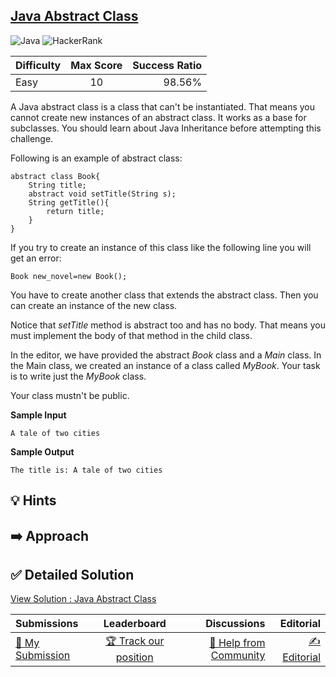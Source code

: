## [Java Abstract Class](https://www.hackerrank.com/challenges/java-abstract-class)

![Java](https://img.shields.io/badge/java-%23ED8B00.svg?style=for-the-badge&logo=openjdk&logoColor=white) ![HackerRank](https://img.shields.io/badge/-Hackerrank-2EC866?style=for-the-badge&logo=HackerRank&logoColor=white)

| Difficulty | Max Score | Success Ratio |
|:-----------|:------------:|------------:|
| Easy       | 10      | 98.56%        |

A Java abstract class is a class that can't be instantiated. That means you cannot create new instances of an abstract class. It works as a base for subclasses. You should learn about Java Inheritance before attempting this challenge. 


Following is an example of abstract class:



```
abstract class Book{
    String title;
    abstract void setTitle(String s);
    String getTitle(){
        return title;
    }
}

```

If you try to create an instance of this class like the following line you will get an error:



```
Book new_novel=new Book(); 

```

You have to create another class that extends the abstract class. Then you can create an instance of the new class. 


Notice that *setTitle* method is abstract too and has no body. That means you must implement the body of that method in the child class.


In the editor, we have provided the abstract *Book* class and a *Main* class. In the Main class, we created an instance of a class called *MyBook*. Your task is to write just the *MyBook* class. 


Your class mustn't be public.


**Sample Input**



```
A tale of two cities

```

**Sample Output**



```
The title is: A tale of two cities

```

## 💡 Hints 

## ➡️ Approach 

## ✅ Detailed Solution
[View Solution : Java Abstract Class](./Solution.java)

| Submissions | Leaderboard| Discussions | Editorial |
|:-----------|:------------:|------------:|------------:|
| [📝 My Submission](https://www.hackerrank.com/challenges/java-abstract-class/submissions) | [🏆 Track our position](https://www.hackerrank.com/challenges/java-abstract-class/leaderboard) | [🤔 Help from Community](https://www.hackerrank.com/challenges/java-abstract-class/forum) | [✍️ Editorial](https://www.hackerrank.com/challenges/java-abstract-class/editorial) |

